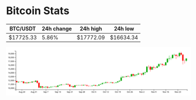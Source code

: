 # Bitcoin Stats

BTC/USDT|24h change|24h high|24h low|
|---|---|---|---|
|$17725.33|5.86%|$17772.09|$16634.34|

<img src="./chart.svg">
